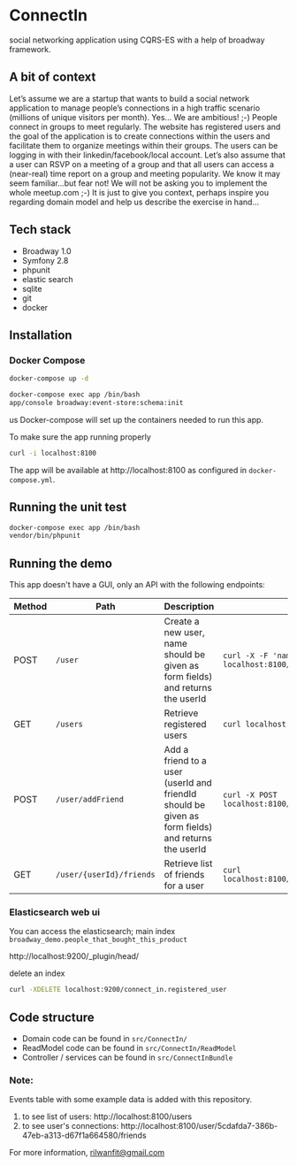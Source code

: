 # ConnectIn
social networking application using CQRS-ES with a help of broadway framework.

## A bit of context
Let’s assume we are a startup that wants to build a social network application to manage
people’s connections in a high traffic scenario (millions of unique visitors per month).
Yes... We are ambitious! ;-)
People connect in groups to meet regularly. The website has registered users and the
goal of the application is to create connections within the users and facilitate them to
organize meetings within their groups. The users can be logging in with their
linkedin/facebook/local account.
Let’s also assume that a user can RSVP on a meeting of a group and that all users can
access a (near-real) time report on a group and meeting popularity.
We know it may seem familiar...but fear not! We will not be asking you to implement the
whole meetup.com ;-)
It is just to give you context, perhaps inspire you regarding domain model and help us
describe the exercise in hand...

## Tech stack
- Broadway 1.0
- Symfony 2.8
- phpunit
- elastic search
- sqlite
- git
- docker

## Installation

### Docker Compose

```sh
docker-compose up -d

docker-compose exec app /bin/bash
app/console broadway:event-store:schema:init
```
us
Docker-compose will set up the containers needed to run this app.

To make sure the app running properly
```sh
curl -i localhost:8100
```

The app will be available at http://localhost:8100 as configured in `docker-compose.yml`.

## Running the unit test
```sh
docker-compose exec app /bin/bash
vendor/bin/phpunit
```

## Running the demo

This app doesn't have a GUI, only an API with the following endpoints:

| Method | Path | Description | Action |
|--------|------|-------------| ------- |
| POST | `/user` | Create a new user, name should be given as form fields) and returns the userId | ```curl -X -F 'name=$name' POST localhost:8100/user ``` |
| GET | `/users` | Retrieve registered users  | ``` curl localhost:8100/users ```
| POST | `/user/addFriend` | Add a friend to a user (userId and friendId should be given as form fields) and returns the userId| ``` curl -X POST localhost:8100/user/addFriend ``` |
| GET | `/user/{userId}/friends` | Retrieve list of friends for a user  | ``` curl localhost:8100/user/$userId/friends ```

### Elasticsearch web ui

You can access the elasticsearch; 
main index `broadway_demo.people_that_bought_this_product`

http://localhost:9200/_plugin/head/

delete an index
```sh
curl -XDELETE localhost:9200/connect_in.registered_user
```

## Code structure

- Domain code can be found in `src/ConnectIn/`
- ReadModel code can be found in `src/ConnectIn/ReadModel`
- Controller / services can be found in `src/ConnectInBundle`

### Note:
Events table with some example data is added with this repository.
1. to see list of users: http://localhost:8100/users
2. to see user's connections: http://localhost:8100/user/5cdafda7-386b-47eb-a313-d67f1a664580/friends



For more information, rilwanfit@gmail.com